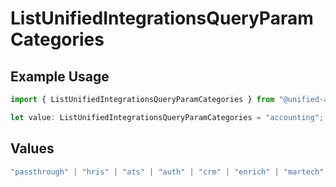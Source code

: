 # ListUnifiedIntegrationsQueryParamCategories

## Example Usage

```typescript
import { ListUnifiedIntegrationsQueryParamCategories } from "@unified-api/typescript-sdk/sdk/models/operations";

let value: ListUnifiedIntegrationsQueryParamCategories = "accounting";
```

## Values

```typescript
"passthrough" | "hris" | "ats" | "auth" | "crm" | "enrich" | "martech" | "ticketing" | "uc" | "accounting" | "storage" | "commerce" | "payment" | "genai" | "messaging" | "kms" | "task"
```